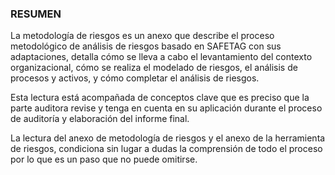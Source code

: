 ### RESUMEN        
La metodología de riesgos es un anexo que describe el proceso metodológico de análisis de riesgos basado en SAFETAG con sus adaptaciones, detalla cómo se lleva a cabo el levantamiento del contexto organizacional, cómo se realiza el modelado de riesgos, el análisis de procesos y activos, y cómo completar el análisis de riesgos. 

Esta lectura está acompañada de conceptos clave que es preciso que la parte auditora revise y tenga en cuenta en su aplicación durante el proceso de auditoría y elaboración del informe final.

La lectura del anexo de metodología de riesgos y el anexo de la herramienta de riesgos, condiciona sin lugar a dudas la comprensión de todo el proceso por lo que es un paso que no puede omitirse. 


